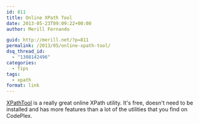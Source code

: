 ```yaml
---
id: 811
title: Online XPath Tool
date: 2013-05-23T09:09:22+00:00
author: Merill Fernando

guid: http://merill.net/?p=811
permalink: /2013/05/online-xpath-tool/
dsq_thread_id:
  - "1308142496"
categories:
  - Tips
tags:
  - xpath
format: link
---
```

<a href="http://www.qutoric.com/xslt/analyser/xpathtool.html">XPathTool</a> is a really great online XPath utility. It's free, doesn't need to be installed and has more features than a lot of the utilities that you find on CodePlex.